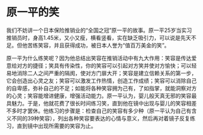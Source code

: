 # 原一平的笑

我们不妨讲一个日本保险推销业的“全国之冠”原一平的故事。原一平25岁当实习推销员时，身高1.45米，又小又瘦，横看竖看，实在缺乏吸引力，可以说是先天不足。但他苦练笑容，并且获得成功，被日本人誉为“值百万美金的笑”。 

原一平为什么练笑呢？因为他总结出笑容在推销活动中有九大作用：笑容是传达爱意给对方的捷径；笑具有传染性，你的笑容可以引起对方笑并使对方愉快；可以轻易地消除二人之间严重的隔阂，使对方门扉大开；笑容是建立信赖关系的第一步，它会创造出心灵之友；笑容可以激发工作热情，创造工作成绩；笑容可以消除自己的自卑感，弥补自己的不足；如能将各种笑容拥为己有，了如指掌，就能洞察对方的心灵；笑容能增进健康，增强活动能力。原一平认为，婴儿般天真无邪的笑容最具魅力。于是，他就花费了很长时间练习笑，直到他在镜中出现与婴儿的笑容相差不多时才罢休。他练习的步骤是：检查自己的笑容有多少种（原一平认为自己有含义不同的39种笑容），列出各种笑容要表达的心情与意义，然后再对着镜子反复练习，直到镜中出现所需要的笑容为止。
 